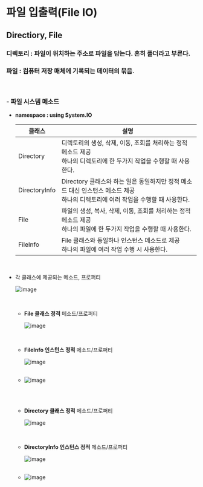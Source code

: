 # 파일 입출력(File IO)

## Directiory, File

### 디렉토리 : 파일이 위치하는 주소로 파일을 담는다. 흔히 폴더라고 부른다.
### 파일 : 컴퓨터 저장 매체에 기록되는 데이터의 묶음.

<br>
 
### - 파일 시스템 메소드

  - **namespace : using System.IO**

    | 클래스 | 설명 |
    |--------|------|
    | Directory | 디렉토리의 생성, 삭제, 이동, 조회를 처리하는 정적 메소드 제공<br>하나의 디렉토리에 한 두가지 작업을 수행할 때 사용한다. |
    | DirectoryInfo | Directory 클래스와 하는 일은 동일하지만 정적 메소드 대신 인스턴스 메소드 제공<br>하나의 디렉토리에 여러 작업을 수행할 때 사용한다. |
    | File | 파일의 생성, 복사, 삭제, 이동, 조회를 처리하는 정적 메소드 제공<br>하나의 파일에 한 두가지 작업을 수행할 때 사용한다. |
    | FileInfo | File 클래스와 동일하나 인스턴스 메소드로 제공<br>하나의 파일에 여러 작업 수행 시 사용한다. |

  <br>

  - 각 클래스에 제공되는 메소드, 프로퍼티

    ![image](https://github.com/SShinMJ/TIL/assets/82142527/b850d95f-b9e1-476f-9e77-8b2be9cbcbc0)

    <br>

    - **File 클래스 정적** 메소드/프로퍼티

      ![image](https://github.com/SShinMJ/TIL/assets/82142527/955b5dd0-bdae-4211-b8e6-c10570c219af)

    <br>

    - **FileInfo 인스턴스 정적** 메소드/프로퍼티
   
      ![image](https://github.com/SShinMJ/TIL/assets/82142527/0193c3cf-0826-49ad-bf1f-a0ef55a1b4ea)

    <br>

    - ![image](https://github.com/SShinMJ/TIL/assets/82142527/99a305d5-1b5e-4ebc-9a67-184ea69360f9)
    
    <br><br>
   
    - **Directory 클래스 정적** 메소드/프로퍼티

      ![image](https://github.com/SShinMJ/TIL/assets/82142527/b96a0c91-d689-455a-86dc-9c9a40c5cb8b)
    
    <br>

    - **DirectoryInfo 인스턴스 정적** 메소드/프로퍼티

      ![image](https://github.com/SShinMJ/TIL/assets/82142527/a1320042-1694-469d-aba3-73d047362a54)
    
    <br>

    - ![image](https://github.com/SShinMJ/TIL/assets/82142527/e6b919f2-9c99-468f-b963-83076d0c3cb7)
